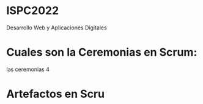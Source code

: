 # ISPC2022
Desarrollo Web y Aplicaciones Digitales
# Cuales son la Ceremonias en Scrum:
las  ceremonias  4
# Artefactos en Scru
